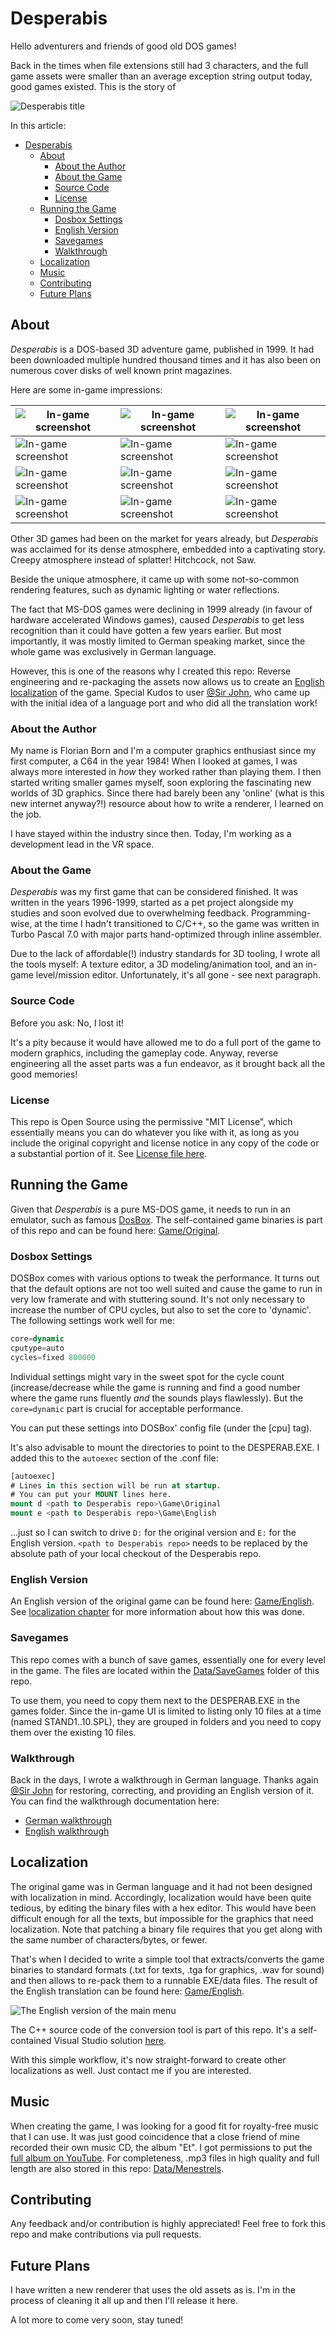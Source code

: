 # Desperabis

Hello adventurers and friends of good old DOS games!

Back in the times when file extensions still had 3 characters, and the full game assets were smaller than an average exception string output today, good games existed. This is the story of

![Desperabis title](Docs/media/desperabis-title.png)

In this article:
- [Desperabis](#desperabis)
  - [About](#about)
    - [About the Author](#about-the-author)
    - [About the Game](#about-the-game)
    - [Source Code](#source-code)
    - [License](#license)
  - [Running the Game](#running-the-game)
    - [Dosbox Settings](#dosbox-settings)
    - [English Version](#english-version)
    - [Savegames](#savegames)
    - [Walkthrough](#walkthrough)
  - [Localization](#localization)
  - [Music](#music)
  - [Contributing](#contributing)
  - [Future Plans](#future-plans)

## About

_Desperabis_ is a DOS-based 3D adventure game, published in 1999. It had been downloaded multiple hundred thousand times and it has also been on numerous cover disks of well known print magazines.

Here are some in-game impressions:

| ![In-game screenshot](Docs/media/ingame-screenshot-00.png) | ![In-game screenshot](Docs/media/ingame-screenshot-01.png) | ![In-game screenshot](Docs/media/ingame-screenshot-02.png) |
| ------ | ------ | ------ |
| ![In-game screenshot](Docs/media/ingame-screenshot-03.png) | ![In-game screenshot](Docs/media/ingame-screenshot-04.png) | ![In-game screenshot](Docs/media/ingame-screenshot-05.png) |
| ![In-game screenshot](Docs/media/ingame-screenshot-06.png) | ![In-game screenshot](Docs/media/ingame-screenshot-07.png) | ![In-game screenshot](Docs/media/ingame-screenshot-08.png) |
| ![In-game screenshot](Docs/media/ingame-screenshot-09.png) | ![In-game screenshot](Docs/media/ingame-screenshot-10.png) | ![In-game screenshot](Docs/media/ingame-screenshot-11.png) |

Other 3D games had been on the market for years already, but _Desperabis_ was acclaimed for its dense atmosphere, embedded into a captivating story. Creepy atmosphere instead of splatter! Hitchcock, not Saw.

Beside the unique atmosphere, it came up with some not-so-common rendering features, such as dynamic lighting or water reflections.

The fact that MS-DOS games were declining in 1999 already (in favour of hardware accelerated Windows games), caused _Desperabis_ to get less recognition than it could have gotten a few years earlier. But most importantly, it was mostly limited to German speaking market, since the whole game was exclusively in German language.

However, this is one of the reasons why I created this repo: Reverse engineering and re-packaging the assets now allows us to create an [English localization](readme.md#english-version) of the game. Special Kudos to user [@Sir John](https://github.com/ungesundes-halbwissen), who came up with the initial idea of a language port and who did all the translation work!

### About the Author

My name is Florian Born and I'm a computer graphics enthusiast since my first computer, a C64 in the year 1984! When I looked at games, I was always more interested in _how_ they worked rather than playing them. I then started writing smaller games myself, soon exploring the fascinating new worlds of 3D graphics. Since there had barely been any 'online' (what is this new internet anyway?!) resource about how to write a renderer, I learned on the job.

I have stayed within the industry since then. Today, I'm working as a development lead in the VR space.

### About the Game

_Desperabis_ was my first game that can be considered finished. It was written in the years 1996-1999, started as a pet project alongside my studies and soon evolved due to overwhelming feedback. Programming-wise, at the time I hadn't transitioned to C/C++, so the game was written in Turbo Pascal 7.0 with major parts hand-optimized through inline assembler.

Due to the lack of affordable(!) industry standards for 3D tooling, I wrote all the tools myself: A texture editor, a 3D modeling/animation tool, and an in-game level/mission editor. Unfortunately, it's all gone - see next paragraph.

### Source Code

Before you ask: No, I lost it!

It's a pity because it would have allowed me to do a full port of the game to modern graphics, including the gameplay code. Anyway, reverse engineering all the asset parts was a fun endeavor, as it brought back all the good memories!

### License

This repo is Open Source using the permissive "MIT License", which essentially means you can do whatever you like with it, as long as you include the original copyright and license notice in any copy of the code or a substantial portion of it. See [License file here](LICENSE).

## Running the Game

Given that _Desperabis_ is a pure MS-DOS game, it needs to run in an emulator, such as famous [DosBox](https://www.dosbox.com/). The self-contained game binaries is part of this repo and can be found here: [Game/Original](Game/Original).

### Dosbox Settings

DOSBox comes with various options to tweak the performance. It turns out that the default options are not too well suited and cause the game to run in very low framerate and with stuttering sound. It's not only necessary to increase the number of CPU cycles, but also to set the core to 'dynamic'. The following settings work well for me:

```ddl
core=dynamic
cputype=auto
cycles=fixed 800000
```

Individual settings might vary in the sweet spot for the cycle count (increase/decrease while the game is running and find a good number where the game runs fluently _and_ the sounds plays flawlessly). But the `core=dynamic` part is crucial for acceptable performance.

You can put these settings into DOSBox' config file (under the [cpu] tag).

It's also advisable to mount the directories to point to the DESPERAB.EXE. I added this to the `autoexec` section of the .conf file:

```ddl
[autoexec]
# Lines in this section will be run at startup.
# You can put your MOUNT lines here.
mount d <path to Desperabis repo>\Game\Original
mount e <path to Desperabis repo>\Game\English
```

...just so I can switch to drive `D:` for the original version and `E:` for the English version. `<path to Desperabis repo>` needs to be replaced by the absolute path of your local checkout of the Desperabis repo.

### English Version

An English version of the original game can be found here: [Game/English](Game/English). See [localization chapter](#localization) for more information about how this was done.

### Savegames

This repo comes with a bunch of save games, essentially one for every level in the game. The files are located within the [Data/SaveGames](Data/SaveGames) folder of this repo.

To use them, you need to copy them next to the DESPERAB.EXE in the games folder. Since the in-game UI is limited to listing only 10 files at a time (named STAND1..10.SPL), they are grouped in folders and you need to copy them over the existing 10 files.

### Walkthrough

Back in the days, I wrote a walkthrough in German language. Thanks again [@Sir John](https://github.com/ungesundes-halbwissen) for restoring, correcting, and providing an English version of it. You can find the walkthrough documentation here:

- [German walkthrough](Docs/Walkthrough/Walkthrough-German.md)
- [English walkthrough](Docs/Walkthrough/Walkthrough-English.md)

## Localization

The original game was in German language and it had not been designed with localization in mind. Accordingly, localization would have been quite tedious, by editing the binary files with a hex editor. This would have been difficult enough for all the texts, but impossible for the graphics that need localization. Note that patching a binary file requires that you get along with the same number of characters/bytes, or fewer.

That's when I decided to write a simple tool that extracts/converts the game binaries to standard formats (.txt for texts, .tga for graphics, .wav for sound) and then allows to re-pack them to a runnable EXE/data files. The result of the English translation can be found here: [Game/English](Game/English).

![The English version of the main menu](Docs/media/desperab_lolcalized_mainmenu.png)

The C++ source code of the conversion tool is part of this repo. It's a self-contained Visual Studio solution [here](Source/).

With this simple workflow, it's now straight-forward to create other localizations as well. Just contact me if you are interested.

## Music

When creating the game, I was looking for a good fit for royalty-free music that I can use. It was just good coincidence that a close friend of mine recorded their own music CD, the album "Et". I got permissions to put the [full album on YouTube](https://www.youtube.com/watch?v=AVbM_BTHybo&list=PLmkuT--rMY1qd7M4o5UknBGlGjppDSUeU&index=1). For completeness, .mp3 files in high quality and full length are also stored in this repo: [Data/Menestrels](Data/Menestrels).

## Contributing

Any feedback and/or contribution is highly appreciated! Feel free to fork this repo and make contributions via pull requests.

## Future Plans

I have written a new renderer that uses the old assets as is. I'm in the process of cleaning it all up and then I'll release it here. 

A lot more to come very soon, stay tuned!
